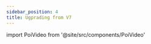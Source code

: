 ```yaml
---
sidebar_position: 4
title: Ugprading from V7
---
```

import PoiVideo from '@site/src/components/PoiVideo' 

